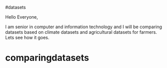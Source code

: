 #datasets

Hello Everyone,

I am senior in computer and information technology and I will be comparing datasets based on climate datasets and agricultural datasets for farmers. Lets see how it goes.

# comparingdatasets
